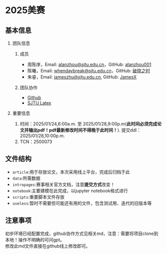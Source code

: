 # 2025美赛

## 基本信息

1. 团队信息
   1. 成员
      - 周陈序，Email: [alanzhou@sjtu.edu.cn](mailto:alanzhou@sjtu.edu.cn)，GitHub: [alanzhou001](https://github.com/alanzhou001)
      - 陈曦，Email: [whendaybreak@sjtu.edu.cn](mailto:whendaybreak@sjtu.edu.cn)，GitHub: [破晓之时](https://github.com/When-DAYBREAK)
      - 朱睿，Email: [jameszhu@sjtu.edu.cn](mailto:jameszhu@sjtu.edu.cn), GitHub: [JamesX](https://github.com/jameszhu-pixel-time)

   2. 团队协作
      - [Github](https://github.com/alanzhou001/mcm2025)
      - [SJTU Latex](https://latex.sjtu.edu.cn/project/678c7d2e18814cfef1a330aa)

2. 重要信息
   1. 时间：2025/01/24,6:00a.m. 至 2025/01/28,9:00p.m(**此时间必须完成论文并输出pdf！pdf最新修改时间不得晚于此时间！**). 提交ddl：2025/01/28,10:00p.m.
   2. TCN：2500073

## 文件结构

- `article`:用于存放论文，本次采用线上平台，完成后归档于此
- `data`:所需数据
- `intropages`:赛事相关官方文档，注意**提交方式**改变！
- `notebook`:主要建模在此完成，以jupyter notebook格式进行
- `scripts`:重要脚本文件存放
- `useless`:暂时不需要但可能还有用的文件，包含测试用、迭代的旧版本等

## 注意事项

初步环境已经配置完成，github协作方式见相关md，注意：需要将项目clone到本地！操作不明确的可问gpt。  
修改此md文件直接在github线上修改即可。
